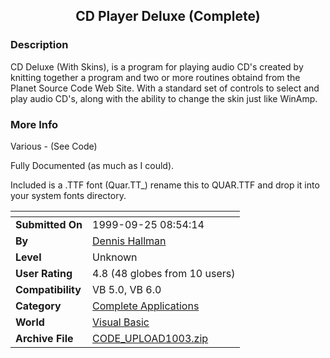 ﻿<div align="center">

## CD Player Deluxe \(Complete\)


</div>

### Description

CD Deluxe (With Skins), is a program for playing audio CD's created by knitting together a program and two or more routines obtaind from the Planet Source Code Web Site. With a standard set of controls to select and play audio CD's, along with the ability to change the skin just like WinAmp.
 
### More Info
 
Various - (See Code)

Fully Documented (as much as I could).

Included is a .TTF font (Quar.TT_) rename this to QUAR.TTF and drop it into your system fonts directory.


<span>             |<span>
---                |---
**Submitted On**   |1999-09-25 08:54:14
**By**             |[Dennis Hallman](https://github.com/Planet-Source-Code/PSCIndex/blob/master/ByAuthor/dennis-hallman.md)
**Level**          |Unknown
**User Rating**    |4.8 (48 globes from 10 users)
**Compatibility**  |VB 5\.0, VB 6\.0
**Category**       |[Complete Applications](https://github.com/Planet-Source-Code/PSCIndex/blob/master/ByCategory/complete-applications__1-27.md)
**World**          |[Visual Basic](https://github.com/Planet-Source-Code/PSCIndex/blob/master/ByWorld/visual-basic.md)
**Archive File**   |[CODE\_UPLOAD1003\.zip](https://github.com/Planet-Source-Code/dennis-hallman-cd-player-deluxe-complete__1-3706/archive/master.zip)








